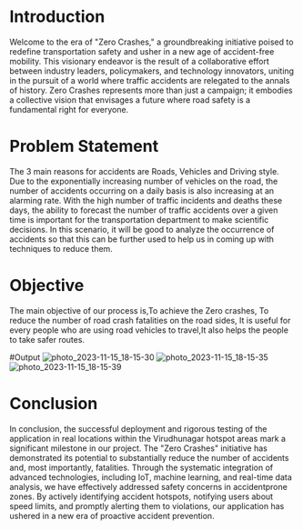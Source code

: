 # Introduction
Welcome to the era of "Zero Crashes," a groundbreaking initiative poised to redefine transportation safety and usher in a new age of accident-free mobility.
This visionary endeavor is the result of a collaborative effort between industry leaders, policymakers, and technology innovators, uniting in the pursuit of a world where traffic accidents are relegated to the annals of history. Zero Crashes represents more than just a campaign; it embodies a collective vision that envisages a future where road safety is a fundamental right for everyone.
# Problem Statement
The 3 main reasons for accidents are Roads, Vehicles and Driving style. Due to the exponentially increasing number of vehicles on the road, the number of accidents occurring on a daily basis is also increasing at an alarming rate. With the high number of traffic incidents and deaths these days, the ability to forecast the number
of traffic accidents over a given time is important for the transportation department to make scientific decisions. In this scenario, it will be good to analyze the
occurrence of accidents so that this can be further used to help us in coming up with techniques to reduce them.
# Objective

The main objective of our process is,To achieve the Zero crashes, To reduce the number of road crash fatalities on the road sides, It is useful for every people who are using road vehicles to travel,It also helps the people to take safer routes.

#Output
![photo_2023-11-15_18-15-30](https://github.com/yashwantramga/Zero-Crashes-Initiative/assets/144485643/5a0d5a71-b405-4fbe-9040-cc9010d312ac) ![photo_2023-11-15_18-15-35](https://github.com/yashwantramga/Zero-Crashes-Initiative/assets/144485643/f1f7a075-0504-48b2-b8a3-c93fdd83bf8a)
![photo_2023-11-15_18-15-39](https://github.com/yashwantramga/Zero-Crashes-Initiative/assets/144485643/660d8b4a-a48d-4162-989e-996d0f730cd3)


# Conclusion
In conclusion, the successful deployment and rigorous testing of the application in real locations within the Virudhunagar hotspot areas mark a significant milestone in our project. The "Zero Crashes" initiative has demonstrated its potential to substantially reduce the number of
accidents and, most importantly, fatalities. Through the systematic integration of advanced technologies, including IoT, machine
learning, and real-time data analysis, we have effectively addressed safety concerns in accidentprone zones. By actively identifying accident hotspots, notifying users about speed limits, and promptly alerting them to violations, our application has ushered in a new era of proactive accident prevention.

